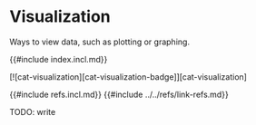 # Visualization

Ways to view data, such as plotting or graphing.

{{#include index.incl.md}}

[![cat-visualization][cat-visualization-badge]][cat-visualization]

{{#include refs.incl.md}}
{{#include ../../refs/link-refs.md}}

<div class="hidden">
TODO: write
</div>
